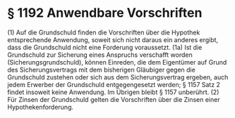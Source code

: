 # § 1192 Anwendbare Vorschriften
(1) Auf die Grundschuld finden die Vorschriften über die Hypothek entsprechende Anwendung, soweit sich nicht daraus ein anderes ergibt, dass die Grundschuld nicht eine Forderung voraussetzt.
(1a) Ist die Grundschuld zur Sicherung eines Anspruchs verschafft worden (Sicherungsgrundschuld), können Einreden, die dem Eigentümer auf Grund des Sicherungsvertrags mit dem bisherigen Gläubiger gegen die Grundschuld zustehen oder sich aus dem Sicherungsvertrag ergeben, auch jedem Erwerber der Grundschuld entgegengesetzt werden; § 1157 Satz 2 findet insoweit keine Anwendung. Im Übrigen bleibt § 1157 unberührt.
(2) Für Zinsen der Grundschuld gelten die Vorschriften über die Zinsen einer Hypothekenforderung.